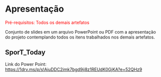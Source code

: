 # Apresentação

<span style="color:red">Pré-requisitos: Todos os demais artefatos</span>

Conjunto de slides em um arquivo PowerPoint ou PDF com a apresentação do projeto contemplando todos os itens trabalhados nos demais artefatos.

## SporT_Today

Link do Power Point: https://1drv.ms/p/s!AiuDDC2imk7bgd9ji8z1REUdK0GjKA?e=52QHz9


